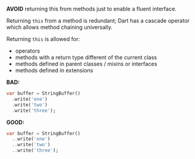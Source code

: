 **AVOID** returning this from methods just to enable a fluent interface.

Returning `this` from a method is redundant; Dart has a cascade operator which
allows method chaining universally.

Returning `this` is allowed for:

- operators
- methods with a return type different of the current class
- methods defined in parent classes / mixins or interfaces
- methods defined in extensions

**BAD:**
```dart
var buffer = StringBuffer()
  .write('one')
  .write('two')
  .write('three');
```

**GOOD:**
```dart
var buffer = StringBuffer()
  ..write('one')
  ..write('two')
  ..write('three');
```

